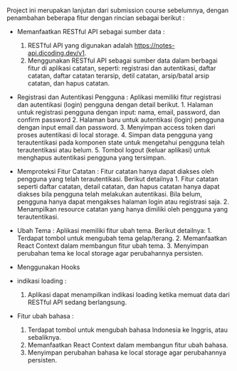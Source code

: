 Project ini merupakan lanjutan dari submission course sebelumnya, dengan penambahan beberapa fitur dengan rincian sebagai berikut :
  - Memanfaatkan RESTful API sebagai sumber data :
      1. RESTful API yang digunakan adalah https://notes-api.dicoding.dev/v1.
      2. Menggunakan RESTful API sebagai sumber data dalam berbagai fitur di aplikasi catatan, seperti:
            registrasi dan autentikasi,
            daftar catatan,
            daftar catatan terarsip,
            detil catatan,
            arsip/batal arsip catatan, dan
            hapus catatan.
            
  - Registrasi dan Autentikasi Pengguna :
      Aplikasi memiliki fitur registrasi dan autentikasi (login) pengguna dengan detail berikut.
        1. Halaman untuk registrasi pengguna dengan input:
            nama,
            email,
            password, dan
            confirm password
        2. Halaman baru untuk autentikasi (login) pengguna dengan input email dan password.
        3. Menyimpan access token dari proses autentikasi di local storage.
        4. Simpan data pengguna yang terautentikasi pada komponen state untuk mengetahui pengguna telah terautentikasi atau belum.
        5. Tombol logout (keluar aplikasi) untuk menghapus autentikasi pengguna yang tersimpan.
        
  - Memproteksi Fitur Catatan :
      Fitur catatan hanya dapat diakses oleh pengguna yang telah terautentikasi. Berikut detailnya
        1. Fitur catatan seperti daftar catatan, detail catatan, dan hapus catatan hanya dapat diakses bila pengguna telah melakukan autentikasi. Bila belum, pengguna hanya dapat mengakses halaman login atau registrasi saja.
        2. Menampilkan resource catatan yang hanya dimiliki oleh pengguna yang terautentikasi.
        
  - Ubah Tema :
      Aplikasi memiliki fitur ubah tema. Berikut detailnya:
        1. Terdapat tombol untuk mengubah tema gelap/terang.
        2. Memanfaatkan React Context dalam membangun fitur ubah tema.
        3. Menyimpan perubahan tema ke local storage agar perubahannya persisten.

  - Menggunakan Hooks 
  
  
  - indikasi loading :
      1. Aplikasi dapat menampilkan indikasi loading ketika memuat data dari RESTful API sedang berlangsung.
      
      
  - Fitur ubah bahasa :
      1. Terdapat tombol untuk mengubah bahasa Indonesia ke Inggris, atau sebaliknya.
      2. Memanfaatkan React Context dalam membangun fitur ubah bahasa.
      3. Menyimpan perubahan bahasa ke local storage agar perubahannya persisten.

  
